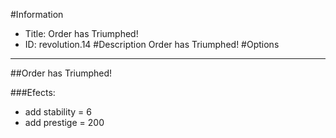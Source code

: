 #Information
 - Title: Order has Triumphed!
 - ID: revolution.14
#Description
Order has Triumphed!
#Options

___
##Order has Triumphed!

###Efects:<ul><li>add stability = 6</li><li>add prestige = 200</li></ul>

